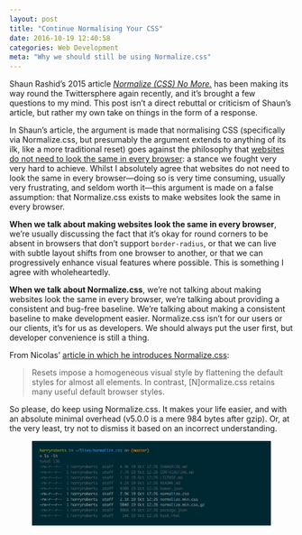 ```yaml
---
layout: post
title: "Continue Normalising Your CSS"
date: 2016-10-19 12:40:58
categories: Web Development
meta: "Why we should still be using Normalize.css"
---
```


Shaun Rashid’s 2015 article [<cite>Normalize (CSS) No
More.</cite>](http://shaunrashid.com/2015/09/15/normalize-css-no-more/) has been
making its way round the Twittersphere again recently, and it’s brought a few
questions to my mind. This post isn’t a direct rebuttal or criticism of Shaun’s
article, but rather my own take on things in the form of a response.

In Shaun’s article, the argument is made that normalising CSS (specifically via
Normalize.css, but presumably the argument extends to anything of its ilk, like
a more traditional reset) goes against the philosophy that [websites do not need
to look the same in every
browser](http://dowebsitesneedtolookexactlythesameineverybrowser.com/): a stance
we fought very very hard to achieve. Whilst I absolutely agree that websites do
not need to look the same in every browser—doing so is very time consuming,
usually very frustrating, and seldom worth it—this argument is made on a false
assumption: that Normalize.css exists to make websites look the same in every
browser.

**When we talk about making websites look the same in every browser**, we’re
usually discussing the fact that it’s okay for round corners to be absent in
browsers that don’t support `border-radius`, or that we can live with subtle
layout shifts from one browser to another, or that we can progressively enhance
visual features where possible. This is something I agree with wholeheartedly.

**When we talk about Normalize.css**, we’re not talking about making websites
look the same in every browser, we’re talking about providing a consistent and
bug-free baseline. We’re talking about making a consistent baseline to make
development easier. Normalize.css isn’t for our users or our clients, it’s for
us as developers. We should always put the user first, but developer convenience
is still a thing.

From Nicolas’ [article in which he introduces
Normalize.css](http://nicolasgallagher.com/about-normalize-css/):

> Resets impose a homogeneous visual style by flattening the default styles for
> almost all elements. In contrast, [N]ormalize.css retains many useful default
> browser styles.

So please, do keep using Normalize.css. It makes your life easier, and with an
absolute minimal overhead (v5.0.0 is a mere 984 bytes after gzip). Or, at the
very least, try not to dismiss it based on an incorrect understanding.

<figure>
  <img src="/wp-content/uploads/2016/10/screenshot-normalize-filesize.png"
       alt="Screenshot showing filesizes of compressed and uncompressed versions of Normalize.css" />
</figure>
